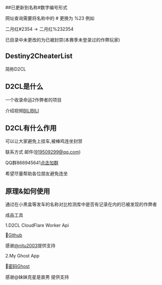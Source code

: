 ##已更新到名称#数字编号形式

网址查询需要将名称中的 # 更换为 %23 例如

二月红#2354 → 二月红%232354

已目录中未更改的为已被封禁(本赛季未登录过的作弊玩家)


## Destiny2CheaterList
简称D2CL

## D2CL是什么
一个收录命运2作弊者的项目

介绍视频[BILIBILI](https://www.bilibili.com/video/BV13M4y1T7DW)

## D2CL有什么作用
可以让大家避免上挂车,被棒鸡连坐封禁

联系方式
邮件(919509299@qq.com)

QQ群866945641[点击加群](https://jq.qq.com/?_wv=1027&k=wm9lYa8v)

希望尽量帮助各位朋友避免连坐

## 原理&如何使用

通过在小黑盒等发车的名称对比检测库中是否有记录在内的已被发现的作弊者

成品工具

1.D2CL CloudFlare Worker Api

🔗[Github](https://github.com/nitu2003/cloudflare-d2cl-api)

感谢[@nitu2003](https://github.com/nitu2003)提供支持

2.My Ghost App

🔗[密码Ghost](https://www.lanzoui.com/b04zdlyqj)

感谢@妹妹克星是直男 提供支持
